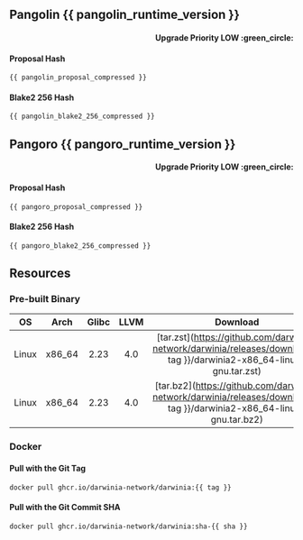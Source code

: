## Pangolin {{ pangolin_runtime_version }}
<h4 align="right">Upgrade Priority LOW :green_circle:</h4>

#### Proposal Hash
```
{{ pangolin_proposal_compressed }}
```
#### Blake2 256 Hash
```
{{ pangolin_blake2_256_compressed }}
```

## Pangoro {{ pangoro_runtime_version }}
<h4 align="right">Upgrade Priority LOW :green_circle:</h4>

#### Proposal Hash
```
{{ pangoro_proposal_compressed }}
```
#### Blake2 256 Hash
```
{{ pangoro_blake2_256_compressed }}
```

## Resources
### Pre-built Binary
|  OS   |  Arch  | Glibc | LLVM  |                                                       Download                                                        |
| :---: | :----: | :---: | :---: | :-------------------------------------------------------------------------------------------------------------------: |
| Linux | x86_64 | 2.23  |  4.0  | [tar.zst](https://github.com/darwinia-network/darwinia/releases/download/{{ tag }}/darwinia2-x86_64-linux-gnu.tar.zst) |
| Linux | x86_64 | 2.23  |  4.0  | [tar.bz2](https://github.com/darwinia-network/darwinia/releases/download/{{ tag }}/darwinia2-x86_64-linux-gnu.tar.bz2) |

### Docker
#### Pull with the Git Tag
```docker
docker pull ghcr.io/darwinia-network/darwinia:{{ tag }}
```
#### Pull with the Git Commit SHA
```docker
docker pull ghcr.io/darwinia-network/darwinia:sha-{{ sha }}
```
